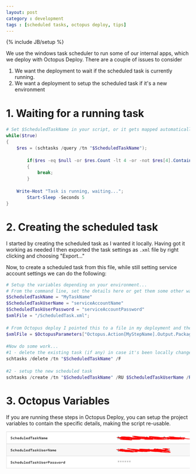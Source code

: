 ```yaml
---
layout: post
category : development
tags : [scheduled tasks, octopus deploy, tips]
---
```


{% include JB/setup %}

We use the windows task scheduler to run some of our internal apps, which we deploy with Octopus Deploy. There are a couple of issues to consider

1. We want the deployment to wait if the scheduled task is currently running.
2. We want a deployment to setup the scheduled task if it's a new environment

# 1. Waiting for a running task

~~~powershell
# Set $ScheduledTaskName in your script, or it gets mapped automatically from an octopus variable.
while($true)
{ 
	$res = (schtasks /query /tn "$ScheduledTaskName");
   	
        if($res -eq $null -or $res.Count -lt 4 -or -not $res[4].Contains("Running"))
        { 
    	    break;
        }
    
	Write-Host "Task is running, waiting..."; 
        Start-Sleep -Seconds 5
}
~~~

# 2. Creating the scheduled task

I started by creating the scheduled task as I wanted it locally. Having got it working as needed I then exported the task settings as `.xml` file by right clicking and choosing "Export..."

Now, to create a scheduled task from this file, while still setting service account settings we can do the following:

~~~powershell
# Setup the variables depending on your environment...
# From the command line, set the details here or get them some other way...
$ScheduledTaskName = "MyTaskName"
$ScheduledTaskUserName = "serviceAccountName"
$ScheduledTaskUserPassword = "serviceAccountPassword"
$xmlFile = "/ScheduledTask.xml";

# From Octopus deploy I pointed this to a file in my deployment and the user credentials are automaticalyl mapped from deployment variables.
$xmlFile = $OctopusParameters["Octopus.Action[MyStepName].Output.Package.InstallationDirectoryPath"] + "/ScheduledTask.xml";

#Now do some work...
#1 - delete the existing task (if any) in case it's been locally changed.
schtasks /delete /tn "$ScheduledTaskName" /F

#2 - setup the new scheduled task
schtasks /create /tn "$ScheduledTaskName" /RU $ScheduledTaskUserName /RP $ScheduledTaskUserPassword /XML "$xmlFile"
~~~

# 3. Octopus Variables
If you are running these steps in Octopus Deploy, you can setup the project variables to contain the specific details, making the script re-usable.

![Octopus Variables](/assets/2020-10-21-windows-scheduled-tasks-and-automated-deployments-variables.png)
